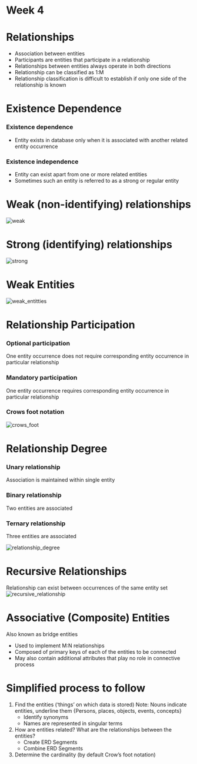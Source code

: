 # Week 4
# Relationships

- Association between entities
- Participants are entities that participate in a relationship
- Relationships between entities always operate in both directions
- Relationship can be classified as 1:M
- Relationship classification is difficult to establish if only one side of the relationship is known

# Existence Dependence
### Existence dependence
- Entity exists in database only when it is associated with another related entity occurrence
### Existence independence
- Entity can exist apart from one or more related entities
- Sometimes such an entity is referred to as a strong or regular entity

# Weak (non-identifying) relationships

![weak](http://imgur.com/SkdbCmv.jpg)

# Strong (identifying) relationships
![strong](http://imgur.com/Jvn02a2.jpg)

# Weak Entities
![weak_entitties](http://imgur.com/bDccru5.jpg)

# Relationship Participation
### Optional participation
One entity occurrence does not require corresponding entity occurrence in particular relationship

### Mandatory participation
One entity occurrence requires corresponding entity occurrence in particular relationship

### Crows foot notation
![crows_foot](http://imgur.com/BG1ySqa.jpg)

# Relationship Degree
### Unary relationship
Association is maintained within single entity
### Binary relationship
Two entities are associated
### Ternary relationship
Three entities are associated

![relationship_degree](http://imgur.com/O5xfXCj.png)

# Recursive Relationships
Relationship can exist between occurrences of the same entity set
![recursive_relationship](http://imgur.com/LxgDpX4.png)

# Associative (Composite) Entities
Also known as bridge entities
- Used to implement M:N relationships
- Composed of primary keys of each of the entities to be connected
- May also contain additional attributes that play no role in connective process

# Simplified process to follow
1. Find the entities (‘things’ on which data is stored) Note: Nouns indicate entities, underline them {Persons, places, objects, events, concepts}
    - Identify synonyms
    - Names are represented in singular terms
2. How are entities related? What are the relationships between the entities?
    - Create ERD Segments
    - Combine ERD Segments
3. Determine the cardinality (by default Crow’s foot notation)